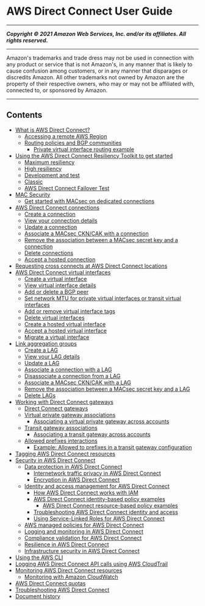 # AWS Direct Connect User Guide

-----
*****Copyright &copy; 2021 Amazon Web Services, Inc. and/or its affiliates. All rights reserved.*****

-----
Amazon's trademarks and trade dress may not be used in 
     connection with any product or service that is not Amazon's, 
     in any manner that is likely to cause confusion among customers, 
     or in any manner that disparages or discredits Amazon. All other 
     trademarks not owned by Amazon are the property of their respective
     owners, who may or may not be affiliated with, connected to, or 
     sponsored by Amazon.

-----
## Contents
+ [What is AWS Direct Connect?](Welcome.md)
   + [Accessing a remote AWS Region](remote_regions.md)
   + [Routing policies and BGP communities](routing-and-bgp.md)
      + [Private virtual interface routing example](private-transit-vif-example.md)
+ [Using the AWS Direct Connect Resiliency Toolkit to get started](resiliency_toolkit.md)
   + [Maximum resiliency](maximum_resiliency.md)
   + [High resiliency](high_resiliency.md)
   + [Development and test](dev-test-resiliency.md)
   + [Classic](getting_started.md)
   + [AWS Direct Connect Failover Test](resiliency_failover.md)
+ [MAC Security](MACsec.md)
   + [Get started with MACsec on dedicated connections](direct-connect-mac-sec-getting-started.md)
+ [AWS Direct Connect connections](WorkingWithConnections.md)
   + [Create a connection](create-connection.md)
   + [View your connection details](viewdetails.md)
   + [Update a connection](updateconnection.md)
   + [Associate a MACsec CKN/CAK with a connection](associate-key-connection.md)
   + [Remove the association between a MACsec secret key and a connection](disassociate-key-connection.md)
   + [Delete connections](deleteconnection.md)
   + [Accept a hosted connection](accept-hosted-connection.md)
+ [Requesting cross connects at AWS Direct Connect locations](Colocation.md)
+ [AWS Direct Connect virtual interfaces](WorkingWithVirtualInterfaces.md)
   + [Create a virtual interface](create-vif.md)
   + [View virtual interface details](viewvifdetails.md)
   + [Add or delete a BGP peer](add-peer-to-vif.md)
   + [Set network MTU for private virtual interfaces or transit virtual interfaces](set-jumbo-frames-vif.md)
   + [Add or remove virtual interface tags](modify-tags-vif.md)
   + [Delete virtual interfaces](deletevif.md)
   + [Create a hosted virtual interface](createhostedvirtualinterface.md)
   + [Accept a hosted virtual interface](accepthostedvirtualinterface.md)
   + [Migrate a virtual interface](migratevirtualinterface.md)
+ [Link aggregation groups](lags.md)
   + [Create a LAG](create-lag.md)
   + [View your LAG details](view-lag.md)
   + [Update a LAG](update-lag.md)
   + [Associate a connection with a LAG](associate-connection-with-lag.md)
   + [Disassociate a connection from a LAG](disassociate-connection-from-lag.md)
   + [Associate a MACsec CKN/CAK with a LAG](associate-key-lag.md)
   + [Remove the association between a MACsec secret key and a LAG](disassociate-key-lag.md)
   + [Delete LAGs](delete-lag.md)
+ [Working with Direct Connect gateways](direct-connect-gateways.md)
   + [Direct Connect gateways](direct-connect-gateways-intro.md)
   + [Virtual private gateway associations](virtualgateways.md)
      + [Associating a virtual private gateway across accounts](multi-account-associate-vgw.md)
   + [Transit gateway associations](direct-connect-transit-gateways.md)
      + [Associating a transit gateway across accounts](multi-account-associate-tgw.md)
   + [Allowed prefixes interactions](allowed-to-prefixes.md)
      + [Example: Allowed to prefixes in a transit gateway configuration](prefix-example.md)
+ [Tagging AWS Direct Connect resources](using-tags.md)
+ [Security in AWS Direct Connect](security.md)
   + [Data protection in AWS Direct Connect](data-protection.md)
      + [Internetwork traffic privacy in AWS Direct Connect](encryption-at-rest.md)
      + [Encryption in AWS Direct Connect](encryption-in-transit.md)
   + [Identity and access management for AWS Direct Connect](security-iam.md)
      + [How AWS Direct Connect works with IAM](security_iam_service-with-iam.md)
      + [AWS Direct Connect identity-based policy examples](security_iam_id-based-policy-examples.md)
         + [AWS Direct Connect resource-based policy examples](security_iam_resource-based-policy-examples.md)
      + [Troubleshooting AWS Direct Connect identity and access](security_iam_troubleshoot.md)
      + [Using Service-Linked Roles for AWS Direct Connect](using-service-linked-roles.md)
   + [AWS managed policies for AWS Direct Connect](security-iam-awsmanpol.md)
   + [Logging and monitoring in AWS Direct Connect](dc-incident-response.md)
   + [Compliance validation for AWS Direct Connect](DirectConnect-compliance.md)
   + [Resilience in AWS Direct Connect](disaster-recovery-resiliency.md)
   + [Infrastructure security in AWS Direct Connect](infrastructure-security.md)
+ [Using the AWS CLI](using-cli.md)
+ [Logging AWS Direct Connect API calls using AWS CloudTrail](logging_dc_api_calls.md)
+ [Monitoring AWS Direct Connect resources](monitoring-overview.md)
   + [Monitoring with Amazon CloudWatch](monitoring-cloudwatch.md)
+ [AWS Direct Connect quotas](limits.md)
+ [Troubleshooting AWS Direct Connect](Troubleshooting.md)
+ [Document history](AboutThisGuide.md)
